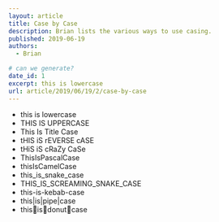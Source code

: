 ```yaml
---
layout: article
title: Case by Case
description: Brian lists the various ways to use casing.
published: 2019-06-19
authors:
  - Brian

# can we generate?
date_id: 1
excerpt: this is lowercase
url: article/2019/06/19/2/case-by-case
---
```

- this is lowercase
- THIS IS UPPERCASE
- This Is Title Case
- tHIS iS rEVERSE cASE
- tHiS iS cRaZy CaSe
- ThisIsPascalCase
- thisIsCamelCase
- this_is_snake_case
- THIS_IS_SCREAMING_SNAKE_CASE
- this-is-kebab-case
- this|is|pipe|case
- this🍩is🍩donut🍩case